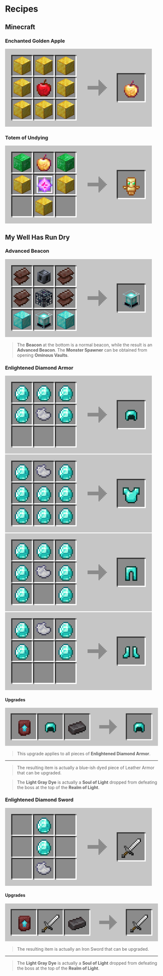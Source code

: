# Recipes

## Minecraft

### Enchanted Golden Apple

![Totem of Undying](images/recipe_enchanted_apple.png)

### Totem of Undying

![Totem of Undying](images/recipe_totem.png)

## My Well Has Run Dry

### Advanced Beacon

![Advanced Beacon](images/recipe_advanced_beacon.png)

> The **Beacon** at the bottom is a normal beacon, while the result is an **Advanced Beacon**.
> The **Monster Spawner** can be obtained from opening **Ominous Vaults**.

### Enlightened Diamond Armor

![Enlightened Diamond Helmet](images/recipe_enlightened_helmet.png)
![Enlightened Diamond Chestplate](images/recipe_enlightened_chestplate.png)
![Enlightened Diamond Leggings](images/recipe_enlightened_leggings.png)
![Enlightened Diamond Boots](images/recipe_enlightened_boots.png)

#### Upgrades

![Enlightened Diamond Armor Upgrade](images/upgrade_enlightened_helmet.png)

> This upgrade applies to all pieces of **Enlightened Diamond Armor**.

---

> The resulting item is actually a blue-ish dyed piece of Leather Armor that can be upgraded.

> The **Light Gray Dye** is actually a **Soul of Light** dropped from defeating the boss at the top of the **Realm of Light**.

### Enlightened Diamond Sword

![Enlightened Diamond Sword](images/recipe_enlightened_sword.png)

#### Upgrades

![Enlightened Diamond Sword Upgrade](images/upgrade_enlightened_sword.png)

> The resulting item is actually an Iron Sword that can be upgraded.

---

> The **Light Gray Dye** is actually a **Soul of Light** dropped from defeating the boss at the top of the **Realm of Light**.